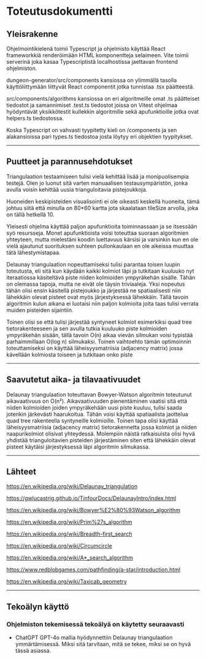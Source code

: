 # Toteutusdokumentti

## Yleisrakenne

Ohjelmointikielenä toimii Typescript ja ohjelmisto käyttää React frameworkkiä renderöimään HTML komponentteja selaimeen. Vite toimii serverinä joka kasaa Typescriptistä localhostissa jaettavan frontend ohjelmiston. 

dungeon-generator/src/components kansiossa on ylimmällä tasolla käyttöliittymään liittyvät React componentit jotka tunnistaa .tsx päätteestä.

src/components/algorithms kansiossa on eri algoritmeille omat .ts päätteiset tiedostot ja samannimiset .test.ts tiedostot joissa on Vitest ohjelmaa hyödyntävät yksikkötestit kullekkin algoritmille sekä apufunktioille jotka ovat helpers.ts tiedostossa.

Koska Typescript on vahvasti tyypitetty kieli on /components ja sen alakansioissa pari types.ts tiedostoa josta löytyy eri objektien tyypitykset. 

---

## Puutteet ja parannusehdotukset

Triangulaation testaamiseen tulisi vielä kehittää lisää ja monipuolisempia testejä. Olen jo luonut sitä varten manuaalisen testausympäristön, jonka avulla voisin kehittää uusia trianguloitavia pistejoukkoja.

Huoneiden keskipisteiden visualisointi ei ole oikeasti keskellä huoneita, tämä johtuu siitä että minulla on 80*60 kartta jota skaalataan tileSize arvolla, joka on tällä hetkellä 10. 

Yleisesti ohjelma käyttää paljon apufunktioita toiminnassaan ja se itsessään syö resursseja. Monet apufunktioista voisi toteuttaa suoraan algoritmien yhteyteen, mutta mielestäni koodin luettavuus kärsisi ja varsinkin kun en ole vielä ajautunut suorituksen suhteen pullonkaulaan en ole aikeissa muuttaa tätä lähestymistapaa. 

Delaunay triangulaation nopeuttamiseksi tulisi parantaa toisen luupin toteutusta, eli sitä kun käydään kaikki kolmiot läpi ja tutkitaan kuuluuko nyt iteraatiossa käsiteltävä piste niiden kolmioiden ympyräkehän sisälle. Tähän on olemassa tapoja, mutta ne eivät ole täysin triviaaleja. Yksi nopeutus tähän olisi ensin käsitellä pistejoukko ja järjestää ne spatiaalisesti niin lähekkäin olevat pisteet ovat myös järjestyksessä lähekkäin. Tällä tavoin algoritmin kulun aikana ei luotaisi niin paljon kolmioita joita taas tulisi verrata muiden pisteiden sijaintiin.

Toinen olisi se että tulisi järjestää syntyneet kolmiot esimerkiksi quad tree tietorakenteeseen ja sen avulla tutkia kuuluuko piste kolmioiden ympyräkehän sisään, tällä tavoin O(n) aikaa vievän silmukan voisi typistää parhaimmillaan O(log n) silmukaksi. Toinen vaihtoehto tämän optimoinnin toteuttamiseksi on käyttää läheisyysmatriisia (adjacency matrix) jossa kävellään kolmiosta toiseen ja tutkitaan onko piste 

---

## Saavutetut aika- ja tilavaativuudet

Delaunay triangulaation toteuttavan Bowyer-Watson algoritmin toteutunut aikavaativuus on O(n²). Aikavaativuuden pienentäminen vaatisi sitä että niiden kolmioiden joiden ympyräkehään uusi piste kuuluu, tulisi saada jotenkin järkevästi haarukoitua. Tähän voisi käyttää spatiaalista jaottelua quad tree rakenteella syntyneille kolmioille. Toinen tapa olisi käyttää läheisyysmatriisia (adjacency matrix) tietorakennetta jossa kolmiot ja niiden naapurikolmiot olisivat yhteydessä. Molempiin näistä ratkaisuista olisi hyvä yhdistää trianguloitavien pisteiden järjestäminen siten että lähekkäin olevat pisteet käytäisi järjestyksessä läpi algoritmin silmukassa. 

---

## Lähteet

https://en.wikipedia.org/wiki/Delaunay_triangulation

https://gwlucastrig.github.io/TinfourDocs/DelaunayIntro/index.html

https://en.wikipedia.org/wiki/Bowyer%E2%80%93Watson_algorithm

https://en.wikipedia.org/wiki/Prim%27s_algorithm

https://en.wikipedia.org/wiki/Breadth-first_search

https://en.wikipedia.org/wiki/Circumcircle

https://en.wikipedia.org/wiki/A*_search_algorithm

https://www.redblobgames.com/pathfinding/a-star/introduction.html

https://en.wikipedia.org/wiki/Taxicab_geometry

---

## Tekoälyn käyttö

### Ohjelmiston tekemisessä tekoälyä on käytetty seuraavasti

- ChatGPT GPT-4o mallia hyödynnettiin Delaunay triangulaation ymmärtämisessä. Miksi sitä tarvitaan, mitä se tekee, miksi se on hyvä tässä asiassa.


